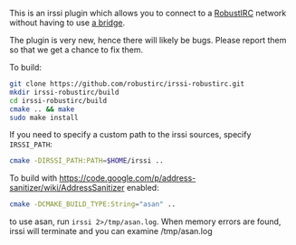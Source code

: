 This is an irssi plugin which allows you to connect to a
[RobustIRC](http://robustirc.net/) network without having to use [a
bridge](https://github.com/robustirc/bridge).

The plugin is very new, hence there will likely be bugs. Please report them so
that we get a chance to fix them.

To build:
```bash
git clone https://github.com/robustirc/irssi-robustirc.git
mkdir irssi-robustirc/build
cd irssi-robustirc/build
cmake .. && make
sudo make install
```

If you need to specify a custom path to the irssi sources, specify `IRSSI_PATH`:
```bash
cmake -DIRSSI_PATH:PATH=$HOME/irssi ..
```

To build with https://code.google.com/p/address-sanitizer/wiki/AddressSanitizer enabled:
```bash
cmake -DCMAKE_BUILD_TYPE:String="asan" ..
```
to use asan, run `irssi 2>/tmp/asan.log`. When memory errors are found, irssi will terminate and you can examine /tmp/asan.log
